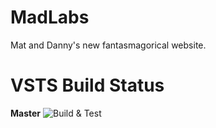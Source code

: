 # MadLabs
Mat and Danny's new fantasmagorical website.


# VSTS Build Status
**Master** ![Build & Test](https://mastloui.visualstudio.com/_apis/public/build/definitions/bb7005a6-2d4a-4827-bf41-0367d0fc6007/3/badge)

